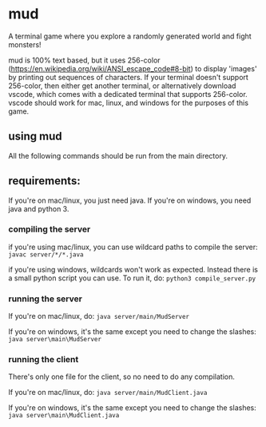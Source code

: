 # mud
A terminal game where you explore a randomly generated world and fight monsters!

mud is 100% text based, but it uses 256-color (https://en.wikipedia.org/wiki/ANSI_escape_code#8-bit) to display 'images' by printing out sequences of characters.
If your terminal doesn't support 256-color, then either get another terminal, or alternatively download vscode, which comes with a dedicated terminal that supports 256-color. vscode should work for mac, linux, and windows for the purposes of this game.

## using mud
All the following commands should be run from the main directory.

## requirements:
If you're on mac/linux, you just need java. If you're on windows, you need java and python 3.

### compiling the server

if you're using mac/linux, you can use wildcard paths to compile the server:
```javac server/*/*.java```

if you're using windows, wildcards won't work as expected. Instead there is a small python script you can use. To run it, do:
```python3 compile_server.py```

### running the server
If you're on mac/linux, do:
```java server/main/MudServer```

If you're on windows, it's the same except you need to change the slashes:
```java server\main\MudServer```

### running the client
There's only one file for the client, so no need to do any compilation.

If you're on mac/linux, do:
```java server/main/MudClient.java```

If you're on windows, it's the same except you need to change the slashes:
```java server\main\MudClient.java```
